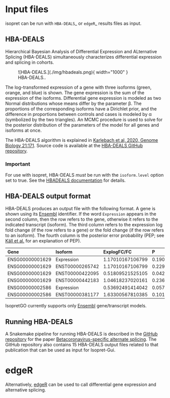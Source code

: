 # Input files


isopret can be run with `HBA-DEALS`_ or `edgeR`_ results files as input.

## HBA-DEALS



Hierarchical Bayesian Analysis of Differential Expression and ALternative Splicing (HBA-DEALS)
simultaneously characterizes differential expression and splicing in cohorts.



<figure markdown>
![HBA-DEALS.](./img/hbadeals.png){ width="1000" }
<figcaption>HBA-DEALS..</figcaption>
</figure>



The log-transformed expression of a gene with three isoforms (green, orange, and blue) is shown. The gene expression is the sum of the expression of the isoforms. Differential gene expression is modeled as two Normal distributions whose means differ by the parameter β. The proportions of the corresponding isoforms have a Dirichlet prior, and the difference in proportions between controls and cases is modeled by α (symbolized by the two triangles). An MCMC procedure is used to solve for the posterior distribution of the parameters of the model for all genes and isoforms at once.

The HBA-DEALS algorithm is explained in [Karlebach et al, 2020, Genome Biology 21:171](https://genomebiology.biomedcentral.com/articles/10.1186/s13059-020-02072-6).
Source code is available at the [HBA-DEALS GitHub repository](https://github.com/TheJacksonLaboratory/HBA-DEALS).


### Important


For use with isopret, HBA-DEALS *must* be run with the ``isoform.level`` option set to true.
See the [HBADEALS documentation](https://hba-deals.readthedocs.io/en/latest/)
for details.




## HBA-DEALS output format


HBA-DEALS produces an output file with the following format. A gene is shown
using its [Ensembl](http://ensembl.org/) identifier. If the word ``Expression``
appears in the second column, then the row refers to the gene, otherwise it
refers to the indicated transcript (isoform). The third column refers to the
expression log fold change (if the row refers to a gene) or the fold change
(if the row refers to an isoform). The fourth column is the posterior error probability (PEP; see
[Käll et al.](https://pubs.acs.org/doi/10.1021/pr700739d) for an explanation of PEP).


| Gene            |Isoform          | ExplogFC/FC     | P              |
|:----------------|:----------------|:----------------|:---------------|
| ENSG00000001629 | Expression      | 1.17010167106799| 0.19007        |
| ENSG00000001629 | ENST00000265742 | 1.17010167106799| 0.22928        |
| ENSG00000001629 | ENST00000422095 | 0.51809521525105| 0.04285        |
| ENSG00000001629 | ENST00000442183 | 1.04618237020161| 0.23606        |
| ENSG00000002586 | Expression      | 0.53692491414042| 0.05712        |
| ENSG00000002586 | ENST00000381177 | 1.63300567810385| 0.10156        |




IsopretGO currently supports
only [Ensembl](http://ensembl.org/) gene/transcript models.




## Running HBA-DEALS


A Snakemake pipeline for running HBA-DEALS is described in the
[GitHub repository](https://github.com/TheJacksonLaboratory/covid19splicing)
for the paper  [Betacoronavirus-specific alternate splicing](https://pubmed.ncbi.nlm.nih.gov/35074468/). The GitHub repository
also contains 15 HBA-DEALS output files related to that publication that can be used as input for Isopret-Gui.


# edgeR

Alternatively, [edgeR](https://pubmed.ncbi.nlm.nih.gov/19910308/) can be used to call differential gene expression
and alternative splicing.